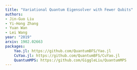 ```yaml
---
title: "Variational Quantum Eigensolver with Fewer Qubits"
authors:
- Jin-Guo Liu
- Yi-Hong Zhang
- Yuan Wan
- Lei Wang
year: "2019"
arxiv: 1902.02663
packages:
    Yao.jl: https://github.com/QuantumBFS/Yao.jl
    CuYao.jl: https://github.com/QuantumBFS/CuYao.jl
    QuantumMPS: https://github.com/GiggleLiu/QuantumMPS
---
```

